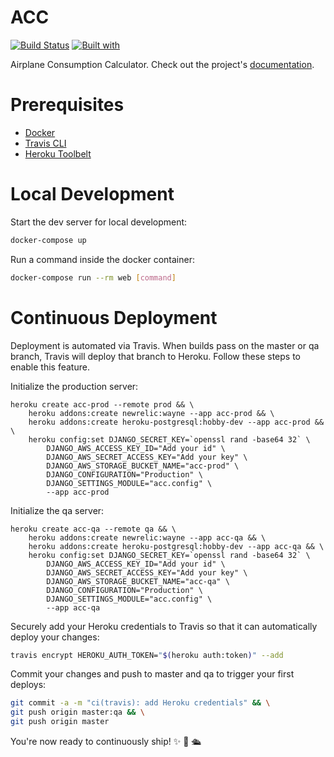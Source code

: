 # ACC

[![Build Status](https://travis-ci.org/An4ik/ACC.svg?branch=master)](https://travis-ci.org/An4ik/ACC)
[![Built with](https://img.shields.io/badge/Built_with-Cookiecutter_Django_Rest-F7B633.svg)](https://github.com/agconti/cookiecutter-django-rest)

Airplane Consumption Calculator. Check out the project's [documentation](http://An4ik.github.io/ACC/).

# Prerequisites

- [Docker](https://docs.docker.com/docker-for-mac/install/)  
- [Travis CLI](http://blog.travis-ci.com/2013-01-14-new-client/)
- [Heroku Toolbelt](https://toolbelt.heroku.com/)

# Local Development

Start the dev server for local development:
```bash
docker-compose up
```

Run a command inside the docker container:

```bash
docker-compose run --rm web [command]
```

# Continuous Deployment

Deployment is automated via Travis. When builds pass on the master or qa branch, Travis will deploy that branch to Heroku. Follow these steps to enable this feature.

Initialize the production server:

```
heroku create acc-prod --remote prod && \
    heroku addons:create newrelic:wayne --app acc-prod && \
    heroku addons:create heroku-postgresql:hobby-dev --app acc-prod && \
    heroku config:set DJANGO_SECRET_KEY=`openssl rand -base64 32` \
        DJANGO_AWS_ACCESS_KEY_ID="Add your id" \
        DJANGO_AWS_SECRET_ACCESS_KEY="Add your key" \
        DJANGO_AWS_STORAGE_BUCKET_NAME="acc-prod" \
        DJANGO_CONFIGURATION="Production" \
        DJANGO_SETTINGS_MODULE="acc.config" \
        --app acc-prod
```

Initialize the qa server:

```
heroku create acc-qa --remote qa && \
    heroku addons:create newrelic:wayne --app acc-qa && \
    heroku addons:create heroku-postgresql:hobby-dev --app acc-qa && \
    heroku config:set DJANGO_SECRET_KEY=`openssl rand -base64 32` \
        DJANGO_AWS_ACCESS_KEY_ID="Add your id" \
        DJANGO_AWS_SECRET_ACCESS_KEY="Add your key" \
        DJANGO_AWS_STORAGE_BUCKET_NAME="acc-qa" \
        DJANGO_CONFIGURATION="Production" \
        DJANGO_SETTINGS_MODULE="acc.config" \
        --app acc-qa
```

Securely add your Heroku credentials to Travis so that it can automatically deploy your changes:

```bash
travis encrypt HEROKU_AUTH_TOKEN="$(heroku auth:token)" --add
```

Commit your changes and push to master and qa to trigger your first deploys:

```bash
git commit -a -m "ci(travis): add Heroku credentials" && \
git push origin master:qa && \
git push origin master
```

You're now ready to continuously ship! ✨ 💅 🛳
